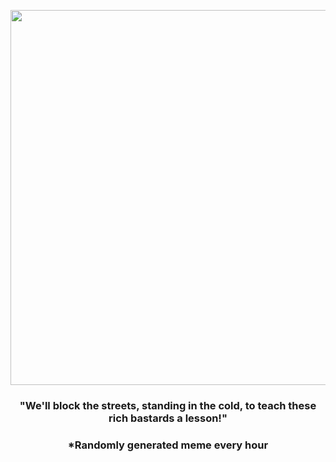 <p align="center">
        <img src="https://i.redd.it/yr8fjqkjl22a1.jpg" width="600" height="600">
        </p>
        <h3 align="center">"We'll block the streets, standing in the cold, to teach these rich bastards a lesson!"</h3>
        <h3 align="center">*Randomly generated meme every hour</h3>
    